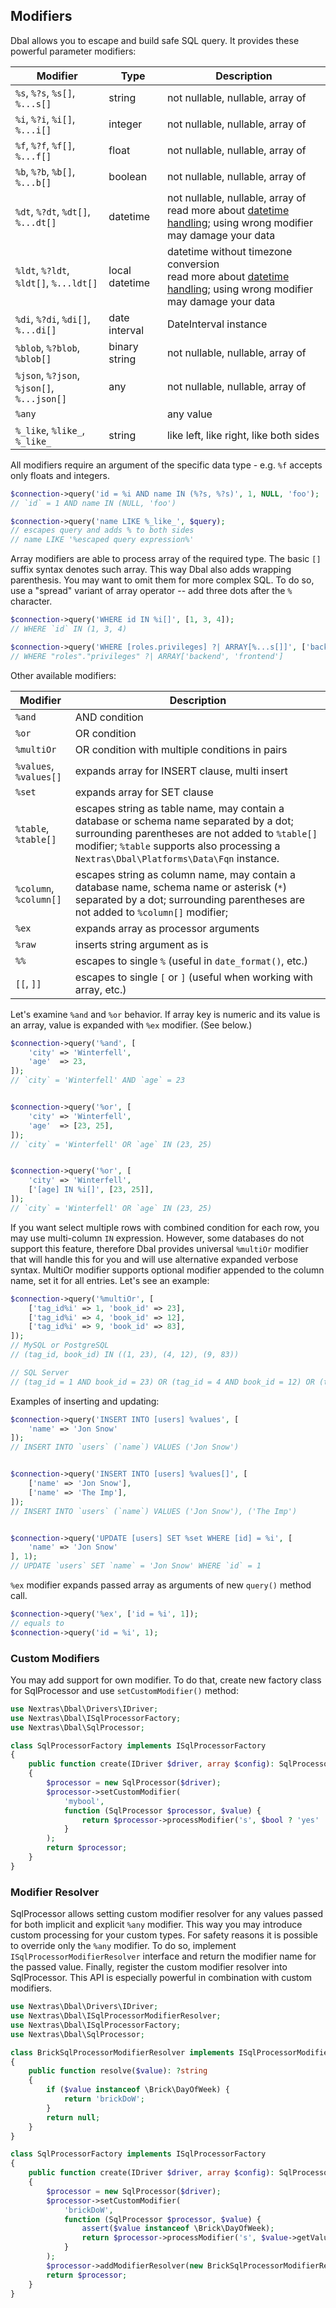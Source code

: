 ## Modifiers

Dbal allows you to escape and build safe SQL query. It provides these powerful parameter modifiers:

| Modifier                                   | Type           | Description                                                                                                                       |
|--------------------------------------------|----------------|-----------------------------------------------------------------------------------------------------------------------------------|
| `%s`, `%?s`, `%s[]`, `%...s[]`             | string         | not nullable, nullable, array of                                                                                                  |
| `%i`, `%?i`, `%i[]`, `%...i[]`             | integer        | not nullable, nullable, array of                                                                                                  |
| `%f`, `%?f`, `%f[]`, `%...f[]`             | float          | not nullable, nullable, array of                                                                                                  |
| `%b`, `%?b`, `%b[]`, `%...b[]`             | boolean        | not nullable, nullable, array of                                                                                                  |
| `%dt`, `%?dt`, `%dt[]`, `%...dt[]`         | datetime       | not nullable, nullable, array of<br>read more about [datetime handling](datetime); using wrong modifier may damage your data      |
| `%ldt`, `%?ldt`, `%ldt[]`, `%...ldt[]`     | local datetime | datetime without timezone conversion<br>read more about [datetime handling](datetime);  using wrong modifier may damage your data |
| `%di`, `%?di`, `%di[]`, `%...di[]`         | date interval  | DateInterval instance                                                                                                             |
| `%blob`, `%?blob`, `%blob[]`               | binary string  | not nullable, nullable, array of                                                                                                  |
| `%json`, `%?json`, `%json[]`, `%...json[]` | any            | not nullable, nullable, array of                                                                                                  |
| `%any             `                        |                | any value                                                                                                                         |
| `%_like`, `%like_`, `%_like_`              | string         | like left, like right, like both sides                                                                                            |

All modifiers require an argument of the specific data type - e.g. `%f` accepts only floats and integers.

```php
$connection->query('id = %i AND name IN (%?s, %?s)', 1, NULL, 'foo');
// `id` = 1 AND name IN (NULL, 'foo')

$connection->query('name LIKE %_like_', $query);
// escapes query and adds % to both sides
// name LIKE '%escaped query expression%'
```

Array modifiers are able to process array of the required type. The basic `[]` suffix syntax denotes such array. This way Dbal also adds wrapping parenthesis. You may want to omit them for more complex SQL. To do so, use a "spread" variant of array operator -- add three dots after the `%` character.

```php
$connection->query('WHERE id IN %i[]', [1, 3, 4]);
// WHERE `id` IN (1, 3, 4)

$connection->query('WHERE [roles.privileges] ?| ARRAY[%...s[]]', ['backend', 'frontend']);
// WHERE "roles"."privileges" ?| ARRAY['backend', 'frontend']
```

Other available modifiers:

| Modifier               | Description                                                                                                                                                                                                                           |
|------------------------|---------------------------------------------------------------------------------------------------------------------------------------------------------------------------------------------------------------------------------------|
| `%and`                 | AND condition                                                                                                                                                                                                                         |
| `%or`                  | OR condition                                                                                                                                                                                                                          |
| `%multiOr`             | OR condition with multiple conditions in pairs                                                                                                                                                                                        |
| `%values`, `%values[]` | expands array for INSERT clause, multi insert                                                                                                                                                                                         |
| `%set`                 | expands array for SET clause                                                                                                                                                                                                          |
| `%table`, `%table[]`   | escapes string as table name, may contain a database or schema name separated by a dot; surrounding parentheses are not added to `%table[]` modifier; `%table` supports also processing a `Nextras\Dbal\Platforms\Data\Fqn` instance. |
| `%column`, `%column[]` | escapes string as column name, may contain a database name, schema name or asterisk (`*`) separated by a dot; surrounding parentheses are not added to `%column[]` modifier;                                                          |
| `%ex`                  | expands array as processor arguments                                                                                                                                                                                                  |
| `%raw`                 | inserts string argument as is                                                                                                                                                                                                         |
| `%%`                   | escapes to single `%` (useful in `date_format()`, etc.)                                                                                                                                                                               |
| `[[`, `]]`             | escapes to single `[` or `]` (useful when working with array, etc.)                                                                                                                                                                   |

Let's examine `%and` and `%or` behavior. If array key is numeric and its value is an array, value is expanded with `%ex` modifier. (See below.)

```php
$connection->query('%and', [
	'city' => 'Winterfell',
	'age'  => 23,
]);
// `city` = 'Winterfell' AND `age` = 23


$connection->query('%or', [
	'city' => 'Winterfell',
	'age'  => [23, 25],
]);
// `city` = 'Winterfell' OR `age` IN (23, 25)


$connection->query('%or', [
	'city' => 'Winterfell',
	['[age] IN %i[]', [23, 25]],
]);
// `city` = 'Winterfell' OR `age` IN (23, 25)
```

If you want select multiple rows with combined condition for each row, you may use multi-column `IN` expression. However, some databases do not support this feature, therefore Dbal provides universal `%multiOr` modifier that will handle this for you and will use alternative expanded verbose syntax. MultiOr modifier supports optional modifier appended to the column name, set it for all entries. Let's see an example:

```php
$connection->query('%multiOr', [
	['tag_id%i' => 1, 'book_id' => 23],
	['tag_id%i' => 4, 'book_id' => 12],
	['tag_id%i' => 9, 'book_id' => 83],
]);
// MySQL or PostgreSQL
// (tag_id, book_id) IN ((1, 23), (4, 12), (9, 83))

// SQL Server
// (tag_id = 1 AND book_id = 23) OR (tag_id = 4 AND book_id = 12) OR (tag_id = 9 AND book_id = 83)
```

Examples of inserting and updating:

```php
$connection->query('INSERT INTO [users] %values', [
    'name' => 'Jon Snow'
]);
// INSERT INTO `users` (`name`) VALUES ('Jon Snow')


$connection->query('INSERT INTO [users] %values[]', [
    ['name' => 'Jon Snow'],
    ['name' => 'The Imp'],
]);
// INSERT INTO `users` (`name`) VALUES ('Jon Snow'), ('The Imp')


$connection->query('UPDATE [users] SET %set WHERE [id] = %i', [
    'name' => 'Jon Snow'
], 1);
// UPDATE `users` SET `name` = 'Jon Snow' WHERE `id` = 1
```

`%ex` modifier expands passed array as arguments of new `query()` method call.

```php
$connection->query('%ex', ['id = %i', 1]);
// equals to
$connection->query('id = %i', 1);
```


### Custom Modifiers

You may add support for own modifier. To do that, create new factory class for SqlProcessor and use `setCustomModifier()` method:

```php
use Nextras\Dbal\Drivers\IDriver;
use Nextras\Dbal\ISqlProcessorFactory;
use Nextras\Dbal\SqlProcessor;

class SqlProcessorFactory implements ISqlProcessorFactory
{
	public function create(IDriver $driver, array $config): SqlProcessor
	{
		$processor = new SqlProcessor($driver);
		$processor->setCustomModifier(
		    'mybool',
		    function (SqlProcessor $processor, $value) {
			    return $processor->processModifier('s', $bool ? 'yes' : 'no');
		    }
		);
		return $processor;
	}
}
```

### Modifier Resolver

SqlProcessor allows setting custom modifier resolver for any values passed for both implicit and explicit `%any` modifier. This way you may introduce custom processing for your custom types. For safety reasons it is possible to override only the `%any` modifier. To do so, implement `ISqlProcessorModifierResolver` interface and return the modifier name for the passed value. Finally, register the custom modifier resolver into SqlProcessor. This API is especially powerful in combination with custom modifiers.

```php
use Nextras\Dbal\Drivers\IDriver;
use Nextras\Dbal\ISqlProcessorModifierResolver;
use Nextras\Dbal\ISqlProcessorFactory;
use Nextras\Dbal\SqlProcessor;

class BrickSqlProcessorModifierResolver implements ISqlProcessorModifierResolver
{
    public function resolve($value): ?string
    {
        if ($value instanceof \Brick\DayOfWeek) {
            return 'brickDoW';
        }
        return null;
    }
}

class SqlProcessorFactory implements ISqlProcessorFactory
{
	public function create(IDriver $driver, array $config): SqlProcessor
	{
		$processor = new SqlProcessor($driver);
		$processor->setCustomModifier(
		    'brickDoW',
		    function (SqlProcessor $processor, $value) {
		        assert($value instanceof \Brick\DayOfWeek);
			    return $processor->processModifier('s', $value->getValue());
		    }
		);
		$processor->addModifierResolver(new BrickSqlProcessorModifierResolver());
		return $processor;
	}
}
```
